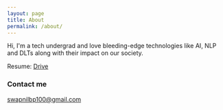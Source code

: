 ```yaml
---
layout: page
title: About
permalink: /about/
---
```


Hi, I'm a tech undergrad and love bleeding-edge technologies like AI, NLP and DLTs along with their impact on our society.

Resume: [Drive](https://drive.google.com/file/d/1wSGNPiThW21nXnz5CVgttSrgqKk8gMSZ/view?usp=sharing)

### Contact me

[swapnilbp100@gmail.com](mailto:swapnilbp100@gmail.com)
